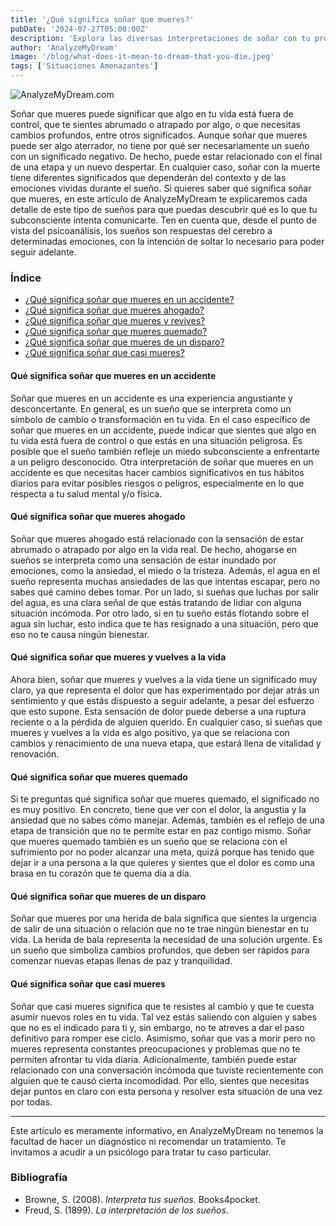 ```yaml
---
title: '¿Qué significa soñar que mueres?'
pubDate: '2024-07-27T05:00:00Z'
description: 'Explora las diversas interpretaciones de soñar con tu propia muerte, desde la sensación de agobio hasta el simbolismo del renacimiento.'
author: 'AnalyzeMyDream'
image: '/blog/what-does-it-mean-to-dream-that-you-die.jpeg'
tags: ['Situaciones Amenazantes']
---
```


![AnalyzeMyDream.com](/blog/what-does-it-mean-to-dream-that-you-die.jpeg)

Soñar que mueres puede significar que algo en tu vida está fuera de control, que te sientes abrumado o atrapado por algo, o que necesitas cambios profundos, entre otros significados. Aunque soñar que mueres puede ser algo aterrador, no tiene por qué ser necesariamente un sueño con un significado negativo. De hecho, puede estar relacionado con el final de una etapa y un nuevo despertar. En cualquier caso, soñar con la muerte tiene diferentes significados que dependerán del contexto y de las emociones vividas durante el sueño. Si quieres saber qué significa soñar que mueres, en este artículo de AnalyzeMyDream te explicaremos cada detalle de este tipo de sueños para que puedas descubrir qué es lo que tu subconsciente intenta comunicarte. Ten en cuenta que, desde el punto de vista del psicoanálisis, los sueños son respuestas del cerebro a determinadas emociones, con la intención de soltar lo necesario para poder seguir adelante.

### Índice
- [¿Qué significa soñar que mueres en un accidente?](#qué-significa-soñar-que-mueres-en-un-accidente)
- [¿Qué significa soñar que mueres ahogado?](#qué-significa-soñar-que-mueres-ahogado)
- [¿Qué significa soñar que mueres y revives?](#qué-significa-soñar-que-mueres-y-revives)
- [¿Qué significa soñar que mueres quemado?](#qué-significa-soñar-que-mueres-quemado)
- [¿Qué significa soñar que mueres de un disparo?](#qué-significa-soñar-que-mueres-de-un-disparo)
- [¿Qué significa soñar que casi mueres?](#qué-significa-soñar-que-casi-mueres)

#### Qué significa soñar que mueres en un accidente
Soñar que mueres en un accidente es una experiencia angustiante y desconcertante. En general, es un sueño que se interpreta como un símbolo de cambio o transformación en tu vida. En el caso específico de soñar que mueres en un accidente, puede indicar que sientes que algo en tu vida está fuera de control o que estás en una situación peligrosa. Es posible que el sueño también refleje un miedo subconsciente a enfrentarte a un peligro desconocido. Otra interpretación de soñar que mueres en un accidente es que necesitas hacer cambios significativos en tus hábitos diarios para evitar posibles riesgos o peligros, especialmente en lo que respecta a tu salud mental y/o física.

#### Qué significa soñar que mueres ahogado
Soñar que mueres ahogado está relacionado con la sensación de estar abrumado o atrapado por algo en la vida real. De hecho, ahogarse en sueños se interpreta como una sensación de estar inundado por emociones, como la ansiedad, el miedo o la tristeza. Además, el agua en el sueño representa muchas ansiedades de las que intentas escapar, pero no sabes qué camino debes tomar. Por un lado, si sueñas que luchas por salir del agua, es una clara señal de que estás tratando de lidiar con alguna situación incómoda. Por otro lado, si en tu sueño estás flotando sobre el agua sin luchar, esto indica que te has resignado a una situación, pero que eso no te causa ningún bienestar.

#### Qué significa soñar que mueres y vuelves a la vida
Ahora bien, soñar que mueres y vuelves a la vida tiene un significado muy claro, ya que representa el dolor que has experimentado por dejar atrás un sentimiento y que estás dispuesto a seguir adelante, a pesar del esfuerzo que esto supone. Esta sensación de dolor puede deberse a una ruptura reciente o a la pérdida de alguien querido. En cualquier caso, si sueñas que mueres y vuelves a la vida es algo positivo, ya que se relaciona con cambios y renacimiento de una nueva etapa, que estará llena de vitalidad y renovación.

#### Qué significa soñar que mueres quemado
Si te preguntas qué significa soñar que mueres quemado, el significado no es muy positivo. En concreto, tiene que ver con el dolor, la angustia y la ansiedad que no sabes cómo manejar. Además, también es el reflejo de una etapa de transición que no te permite estar en paz contigo mismo. Soñar que mueres quemado también es un sueño que se relaciona con el sufrimiento por no poder alcanzar una meta, quizá porque has tenido que dejar ir a una persona a la que quieres y sientes que el dolor es como una brasa en tu corazón que te quema día a día.

#### Qué significa soñar que mueres de un disparo
Soñar que mueres por una herida de bala significa que sientes la urgencia de salir de una situación o relación que no te trae ningún bienestar en tu vida. La herida de bala representa la necesidad de una solución urgente. Es un sueño que simboliza cambios profundos, que deben ser rápidos para comenzar nuevas etapas llenas de paz y tranquilidad.

#### Qué significa soñar que casi mueres
Soñar que casi mueres significa que te resistes al cambio y que te cuesta asumir nuevos roles en tu vida. Tal vez estás saliendo con alguien y sabes que no es el indicado para ti y, sin embargo, no te atreves a dar el paso definitivo para romper ese ciclo. Asimismo, soñar que vas a morir pero no mueres representa constantes preocupaciones y problemas que no te permiten afrontar tu vida diaria. Adicionalmente, también puede estar relacionado con una conversación incómoda que tuviste recientemente con alguien que te causó cierta incomodidad. Por ello, sientes que necesitas dejar puntos en claro con esta persona y resolver esta situación de una vez por todas.

---

Este artículo es meramente informativo, en AnalyzeMyDream no tenemos la facultad de hacer un diagnóstico ni recomendar un tratamiento. Te invitamos a acudir a un psicólogo para tratar tu caso particular.

### Bibliografía
- Browne, S. (2008). *Interpreta tus sueños*. Books4pocket.
- Freud, S. (1899). *La interpretación de los sueños*.
